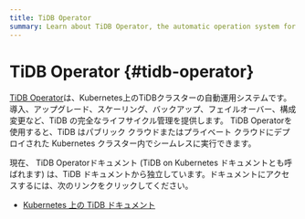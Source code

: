 ```yaml
---
title: TiDB Operator
summary: Learn about TiDB Operator, the automatic operation system for TiDB clusters on Kubernetes.
---
```


# TiDB Operator {#tidb-operator}

[TiDB Operator](https://github.com/pingcap/tidb-operator)は、Kubernetes上のTiDBクラスターの自動運用システムです。導入、アップグレード、スケーリング、バックアップ、フェイルオーバー、構成変更など、TiDB の完全なライフサイクル管理を提供します。 TiDB Operatorを使用すると、TiDB はパブリック クラウドまたはプライベート クラウドにデプロイされた Kubernetes クラスター内でシームレスに実行できます。

現在、 TiDB Operatorドキュメント (TiDB on Kubernetes ドキュメントとも呼ばれます) は、TiDB ドキュメントから独立しています。ドキュメントにアクセスするには、次のリンクをクリックしてください。

-   [Kubernetes 上の TiDB ドキュメント](https://docs.pingcap.com/tidb-in-kubernetes/stable/)
